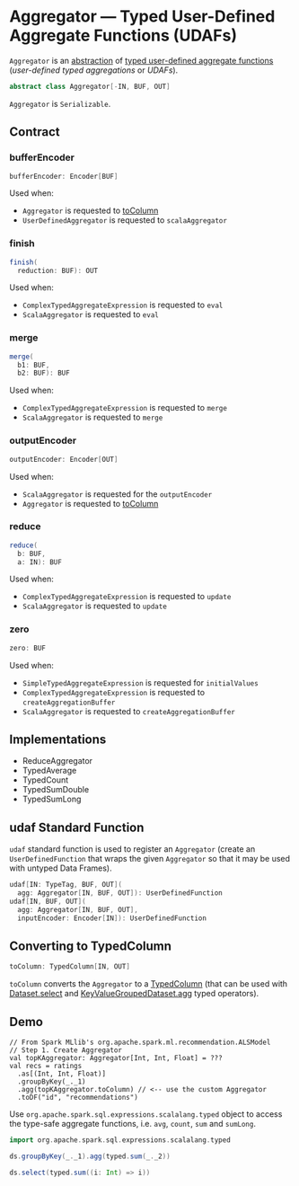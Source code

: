 # Aggregator &mdash; Typed User-Defined Aggregate Functions (UDAFs)

`Aggregator` is an [abstraction](#contract) of [typed user-defined aggregate functions](#implementations) (_user-defined typed aggregations_ or _UDAFs_).

```scala
abstract class Aggregator[-IN, BUF, OUT]
```

`Aggregator` is `Serializable`.

## Contract

### <span id="bufferEncoder"> bufferEncoder

```scala
bufferEncoder: Encoder[BUF]
```

Used when:

* `Aggregator` is requested to [toColumn](#toColumn)
* `UserDefinedAggregator` is requested to `scalaAggregator`

### <span id="finish"> finish

```scala
finish(
  reduction: BUF): OUT
```

Used when:

* `ComplexTypedAggregateExpression` is requested to `eval`
* `ScalaAggregator` is requested to `eval`

### <span id="merge"> merge

```scala
merge(
  b1: BUF,
  b2: BUF): BUF
```

Used when:

* `ComplexTypedAggregateExpression` is requested to `merge`
* `ScalaAggregator` is requested to `merge`

### <span id="outputEncoder"> outputEncoder

```scala
outputEncoder: Encoder[OUT]
```

Used when:

* `ScalaAggregator` is requested for the `outputEncoder`
* `Aggregator` is requested to [toColumn](#toColumn)

### <span id="reduce"> reduce

```scala
reduce(
  b: BUF,
  a: IN): BUF
```

Used when:

* `ComplexTypedAggregateExpression` is requested to `update`
* `ScalaAggregator` is requested to `update`

### <span id="zero"> zero

```scala
zero: BUF
```

Used when:

* `SimpleTypedAggregateExpression` is requested for `initialValues`
* `ComplexTypedAggregateExpression` is requested to `createAggregationBuffer`
* `ScalaAggregator` is requested to `createAggregationBuffer`

## Implementations

* ReduceAggregator
* TypedAverage
* TypedCount
* TypedSumDouble
* TypedSumLong

## <span id="udaf"> udaf Standard Function

`udaf` standard function is used to register an `Aggregator` (create an `UserDefinedFunction` that wraps the given `Aggregator` so that it may be used with untyped Data Frames).

```scala
udaf[IN: TypeTag, BUF, OUT](
  agg: Aggregator[IN, BUF, OUT]): UserDefinedFunction
udaf[IN, BUF, OUT](
  agg: Aggregator[IN, BUF, OUT],
  inputEncoder: Encoder[IN]): UserDefinedFunction
```

## <span id="toColumn"> Converting to TypedColumn

```scala
toColumn: TypedColumn[IN, OUT]
```

`toColumn` converts the `Aggregator` to a [TypedColumn](../TypedColumn.md) (that can be used with [Dataset.select](../spark-sql-dataset-operators.md#select) and [KeyValueGroupedDataset.agg](../KeyValueGroupedDataset.md#agg) typed operators).

## Demo

```text
// From Spark MLlib's org.apache.spark.ml.recommendation.ALSModel
// Step 1. Create Aggregator
val topKAggregator: Aggregator[Int, Int, Float] = ???
val recs = ratings
  .as[(Int, Int, Float)]
  .groupByKey(_._1)
  .agg(topKAggregator.toColumn) // <-- use the custom Aggregator
  .toDF("id", "recommendations")
```

Use `org.apache.spark.sql.expressions.scalalang.typed` object to access the type-safe aggregate functions, i.e. `avg`, `count`, `sum` and `sumLong`.

```scala
import org.apache.spark.sql.expressions.scalalang.typed
```

```scala
ds.groupByKey(_._1).agg(typed.sum(_._2))
```

```scala
ds.select(typed.sum((i: Int) => i))
```
